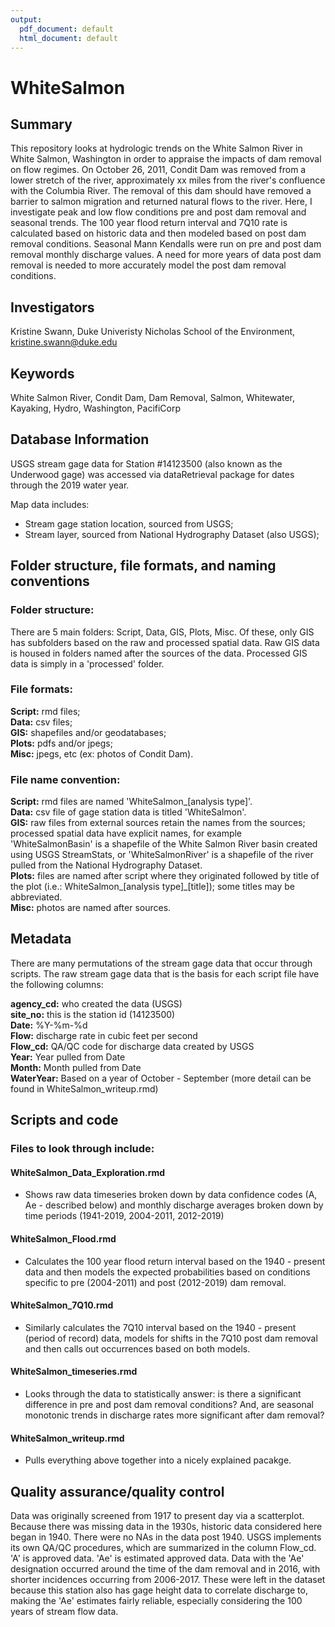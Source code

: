 ```yaml
---
output:
  pdf_document: default
  html_document: default
---
```

# WhiteSalmon

## Summary

This repository looks at hydrologic trends on the White Salmon River in White Salmon, Washington in order to appraise the impacts of dam removal on flow regimes. On October 26, 2011, Condit Dam was removed from a lower stretch of the river, approximately xx miles from the river's confluence with the Columbia River. The removal of this dam should have removed a barrier to salmon migration and returned natural flows to the river. Here, I investigate peak and low flow conditions pre and post dam removal and seasonal trends. The 100 year flood return interval and 7Q10 rate is calculated based on historic data and then modeled based on post dam removal conditions. Seasonal Mann Kendalls were run on pre and post dam removal monthly discharge values. A need for more years of data post dam removal is needed to more accurately model the post dam removal conditions. 

## Investigators

Kristine Swann, Duke Univeristy Nicholas School of the Environment, kristine.swann@duke.edu

## Keywords

White Salmon River, Condit Dam, Dam Removal, Salmon, Whitewater, Kayaking, Hydro, Washington, PacifiCorp  

## Database Information
USGS stream gage data for Station #14123500 (also known as the Underwood gage) was accessed via dataRetrieval package for dates through the 2019 water year.   

Map data includes:  
- Stream gage station location, sourced from USGS;  
- Stream layer, sourced from National Hydrography Dataset (also USGS);  

## Folder structure, file formats, and naming conventions 

### Folder structure:
There are 5 main folders: Script, Data, GIS, Plots, Misc. Of these, only GIS has subfolders based on the raw and processed spatial data. Raw GIS data is housed in folders named after the sources of the data. Processed GIS data is simply in a 'processed' folder. 

### File formats: 
**Script:** rmd files;  
**Data:** csv files;  
**GIS:** shapefiles and/or geodatabases;  
**Plots:** pdfs and/or jpegs;  
**Misc:** jpegs, etc (ex: photos of Condit Dam).   

### File name convention: 
**Script:** rmd files are named 'WhiteSalmon_[analysis type]'.  
**Data:** csv file of gage station data is titled 'WhiteSalmon'.  
**GIS:** raw files from external sources retain the names from the sources; processed spatial data have explicit names, for example 'WhiteSalmonBasin' is a shapefile of the White Salmon River basin created using USGS StreamStats, or 'WhiteSalmonRiver' is a shapefile of the river pulled from the National Hydrography Dataset.  
**Plots:** files are named after script where they originated followed by title of the plot (i.e.: WhiteSalmon_[analysis type]_[title]); some titles may be abbreviated.  
**Misc:** photos are named after sources.  

## Metadata

There are many permutations of the stream gage data that occur through scripts. The raw stream gage data that is the basis for each script file have the following columns:

**agency_cd:** who created the data (USGS)  
**site_no:** this is the station id (14123500)  
**Date:** %Y-%m-%d  
**Flow:** discharge rate in cubic feet per second  
**Flow_cd:** QA/QC code for discharge data created by USGS  
**Year:** Year pulled from Date  
**Month:** Month pulled from Date  
**WaterYear:** Based on a year of October - September (more detail can be found in WhiteSalmon_writeup.rmd)  

## Scripts and code

### Files to look through include:

#### WhiteSalmon_Data_Exploration.rmd  
- Shows raw data timeseries broken down by data confidence codes (A, Ae - described below) and monthly discharge averages broken down by time periods (1941-2019, 2004-2011, 2012-2019)

#### WhiteSalmon_Flood.rmd  
- Calculates the 100 year flood return interval based on the 1940 - present data and then models the expected probabilities based on conditions specific to pre (2004-2011) and post (2012-2019) dam removal. 

#### WhiteSalmon_7Q10.rmd  

- Similarly calculates the 7Q10 interval based on the 1940 - present (period of record) data, models for shifts in the 7Q10 post dam removal and then calls out occurrences based on both models. 

#### WhiteSalmon_timeseries.rmd  

- Looks through the data to statistically answer: is there a significant difference in pre and post dam removal conditions? And, are seasonal monotonic trends in discharge rates more significant after dam removal?

#### WhiteSalmon_writeup.rmd

- Pulls everything above together into a nicely explained pacakge. 

## Quality assurance/quality control

Data was originally screened from 1917 to present day via a scatterplot. Because there was missing data in the 1930s, historic data considered here began in 1940. There were no NAs in the data post 1940. USGS implements its own QA/QC procedures, which are summarized in the column Flow_cd. 'A' is approved data. 'Ae' is estimated approved data. Data with the 'Ae' designation occurred around the time of the dam removal and in 2016, with shorter incidences occurring from 2006-2017. These were left in the dataset because this station also has gage height data to correlate discharge to, making the 'Ae' estimates fairly reliable, especially considering the 100 years of stream flow data. 

  